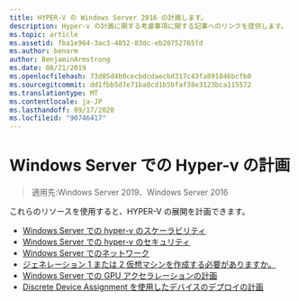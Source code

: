 ```yaml
---
title: HYPER-V の Windows Server 2016 の計画します。
description: Hyper-v の計画に関する考慮事項に関する記事へのリンクを提供します。
ms.topic: article
ms.assetid: fba1e964-3ac3-4852-83dc-eb20752765fd
ms.author: benarm
author: BenjaminArmstrong
ms.date: 08/21/2019
ms.openlocfilehash: 73d85d4b0cecbdcdaecbd317c43fa891846bcfb0
ms.sourcegitcommit: dd1fbb5d7e71ba8cd1b5bfaf38e3123bca115572
ms.translationtype: MT
ms.contentlocale: ja-JP
ms.lasthandoff: 09/17/2020
ms.locfileid: "90746417"
---
```

# <a name="plan-for-hyper-v-on-windows-server"></a>Windows Server での Hyper-v の計画

>適用先:Windows Server 2019、Windows Server 2016

これらのリソースを使用すると、HYPER-V の展開を計画できます。

- [Windows Server での hyper-v のスケーラビリティ](plan-hyper-v-scalability-in-windows-server.md)
- [Windows Server での hyper-v のセキュリティ](plan-hyper-v-security-in-windows-server.md)
- [Windows Server でのネットワーク](plan-hyper-v-networking-in-windows-server.md)
- [ジェネレーション 1 または 2 仮想マシンを作成する必要がありますか。](Should-I-create-a-generation-1-or-2-virtual-machine-in-Hyper-V.md)
- [Windows Server での GPU アクセラレーションの計画](plan-for-gpu-acceleration-in-windows-server.md)
- [Discrete Device Assignment を使用したデバイスのデプロイの計画](plan-for-deploying-devices-using-discrete-device-assignment.md)
